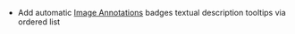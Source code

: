 * Add automatic [Image Annotations](visuals/image-annotations) badges textual description tooltips via ordered list